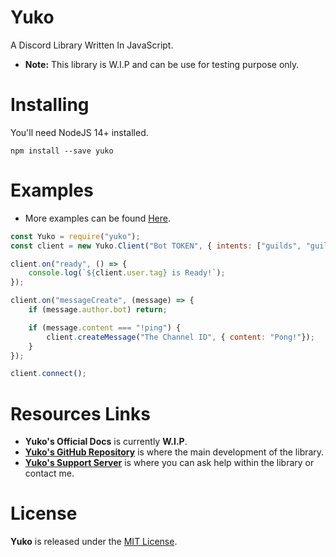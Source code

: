 # Yuko

A Discord Library Written In JavaScript.

- **Note:** This library is W.I.P and can be use for testing purpose only.

# Installing

You'll need NodeJS 14+ installed.

```
npm install --save yuko
```

# Examples

- More examples can be found [Here](https://github.com/NotMarx/yuko/tree/master/examples).

```js
const Yuko = require("yuko");
const client = new Yuko.Client("Bot TOKEN", { intents: ["guilds", "guildMessages"]});

client.on("ready", () => {
    console.log(`${client.user.tag} is Ready!`);
});

client.on("messageCreate", (message) => {
    if (message.author.bot) return;

    if (message.content === "!ping") {
        client.createMessage("The Channel ID", { content: "Pong!"});
    }
});

client.connect();
```

# Resources Links

- **Yuko's Official Docs** is currently **W.I.P**.
- **[Yuko's GitHub Repository](https://github.com/NotMarx/yuko)** is where the main development of the library.
- **[Yuko's Support Server](https://discord.gg/5wP5cCqSHD)** is where you can ask help within the library or contact me.

# License

**Yuko** is released under the [MIT License](https://opensource.org/licenses/MIT).